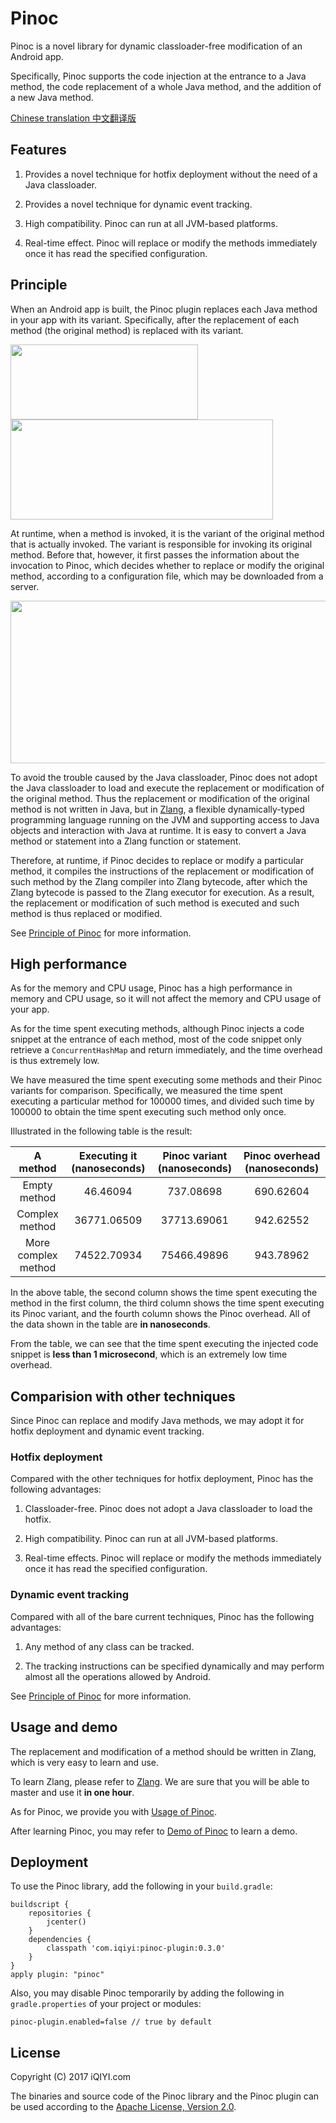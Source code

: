 # Pinoc

Pinoc is a novel library for dynamic classloader-free modification of an Android app.

Specifically, Pinoc supports the code injection at the entrance to a Java method, the code replacement of a whole Java method,
and the addition of a new Java method.

[Chinese translation 中文翻译版](docs/README_CHINESE.md)

## Features

1. Provides a novel technique for hotfix deployment without the need of a Java classloader.

2. Provides a novel technique for dynamic event tracking.

3. High compatibility. Pinoc can run at all JVM-based platforms.

4. Real-time effect. Pinoc will replace or modify the methods immediately
once it has read the specified configuration.

## Principle

When an Android app is built, the Pinoc plugin replaces each Java method in your app with
its variant. Specifically, after the replacement of each method (the original method) is replaced with its variant.

<img src="docs/pics/build_structure.png" width="300" height="120"/>
<br/>
<img src="docs/pics/runtime_config.png" width="420" height="160"/>

At runtime, when a method is invoked, it is the variant of the original method that is actually invoked.
The variant is responsible for invoking its original method.
Before that, however, it first passes the information about the invocation to Pinoc,
which decides whether to replace or modify the original method,
according to a configuration file, which may be downloaded from a server.

<img src="docs/pics/pinoc_runtime.png" width="700" height="260"/>

To avoid the trouble caused by the Java classloader, Pinoc does not adopt the Java classloader
to load and execute the replacement or modification of the original method.
Thus the replacement or modification of the original method is not written in Java,
but in [Zlang](https://github.com/Xiaofei-it/Zlang),
a flexible dynamically-typed programming language running on the
JVM and supporting access to Java objects and interaction with Java at runtime.
It is easy to convert a Java method or statement into a Zlang function or statement.

Therefore, at runtime, if Pinoc decides to replace or modify a particular method,
it compiles the instructions of the replacement or modification
of such method by the Zlang compiler into Zlang bytecode,
after which the Zlang bytecode is passed to the Zlang executor for execution.
As a result, the replacement or modification of such method is executed
and such method is thus replaced or modified.

See [Principle of Pinoc](docs/pinoc_principle.md) for more information.

## High performance

As for the memory and CPU usage, Pinoc has a high performance in memory and CPU usage,
so it will not affect the memory and CPU usage of your app.

As for the time spent executing methods, although Pinoc injects a code snippet
at the entrance of each method, most of the code snippet only retrieve a `ConcurrentHashMap`
and return immediately, and the time overhead is thus extremely low.

We have measured the time spent executing some methods and their Pinoc variants
for comparison.
Specifically, we measured the time spent executing a particular method for 100000 times,
and divided such time by 100000 to obtain the time spent executing such method only once.

Illustrated in the following table is the result:

|  A method | Executing it (nanoseconds) | Pinoc variant (nanoseconds)| Pinoc overhead (nanoseconds)|
| :------: | :------:| :------:| :------:|
|  Empty method | 46.46094| 737.08698 | 690.62604 |
|  Complex method | 36771.06509| 37713.69061 | 942.62552 |
| More complex method |74522.70934 | 75466.49896| 943.78962 |

In the above table, the second column shows the time spent executing the method in the first column,
the third column shows the time spent executing its Pinoc variant,
and the fourth column shows the Pinoc overhead.
All of the data shown in the table are **in nanoseconds**.

From the table, we can see that the time spent executing the injected code snippet
is **less than 1 microsecond**, which is an extremely low time overhead.

## Comparision with other techniques

Since Pinoc can replace and modify Java methods, we may adopt it for hotfix deployment and dynamic event tracking.

### Hotfix deployment

Compared with the other techniques for hotfix deployment, Pinoc has the following advantages:

1. Classloader-free. Pinoc does not adopt a Java classloader to load the hotfix.

2. High compatibility. Pinoc can run at all JVM-based platforms.

3. Real-time effects. Pinoc will replace or modify the methods immediately
once it has read the specified configuration.

### Dynamic event tracking

Compared with all of the bare current techniques, Pinoc has the following advantages:

1. Any method of any class can be tracked.

2. The tracking instructions can be specified dynamically and may perform almost
all the operations allowed by Android.

See [Principle of Pinoc](docs/pinoc_principle.md) for more information.

## Usage and demo

The replacement and modification of a method should be written in Zlang,
which is very easy to learn and use.

To learn Zlang, please refer to [Zlang](https://github.com/Xiaofei-it/Zlang).
We are sure that you will be able to master and use it **in one hour**.

As for Pinoc, we provide you with [Usage of Pinoc](docs/pinoc_usage.md).

After learning Pinoc, you may refer to [Demo of Pinoc](docs/pinoc_demo.md)
to learn a demo.

## Deployment

To use the Pinoc library, add the following in your `build.gradle`:

```
buildscript {
    repositories {
        jcenter()
    }
    dependencies {
        classpath 'com.iqiyi:pinoc-plugin:0.3.0'
    }
}
apply plugin: "pinoc"
```

Also, you may disable Pinoc temporarily by adding the following
in `gradle.properties` of your project or modules:

```
pinoc-plugin.enabled=false // true by default
```

## License

Copyright (C) 2017 iQIYI.com

The binaries and source code of the Pinoc library and the Pinoc plugin can be used according to the
[Apache License, Version 2.0](http://www.apache.org/licenses/LICENSE-2.0.html).